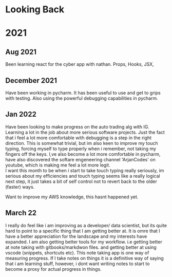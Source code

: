 # Looking Back

# 2021

## Aug 2021

Been learning react for the cyber app with nathan. Props, Hooks, JSX, 

## December 2021

Have been working in pycharm. It has been useful to use and get to grips with testing. Also using the powerful debugging capabilities in pycharm. 

## Jan 2022

Have been looking to make progress on the auto trading alg with IG. Learning a lot in the job about more serious software projects. Just the fact that i feel a lot more comfortable with debugging is a step in the right direction. This is somewhat trivial, but im also keen to improve my touch typing, forcing myself to type properly when i remember, not taking my fingers off the keys. I,ve also become a lot more comfortable in pycharm, have also discovered the softare engeneering channel 'ArjanCodes' on youtube, which is making me feel a lot more legit.  
I want this month to be when i start to take touch typing really seriously, im serious about my efficiencies and touch typing seems like a really logical next step, it just takes a bit of self control not to revert back to the older (faster) ways.

Want to improve my AWS knowledge, this hasnt happened yet.

## March 22

I really do feel like i am improving as a developer/ data scientist, but its quite hard to point to a specific thing that I am getting better at. It is omre that I have a better appreciation for the landscape and my interests have expanded. I am also getting better tools for my workflow. i.e getting better at note taking with gitbooks/markdwon files. and getting better at using vscode (snippets, shortcuts etc). This note taking app is one way of measuring progress. If I take notes on things it is a definitive way of saying that i am learning stuff, however, i dont want writing notes to start to become a proxy for actual progress in things.
